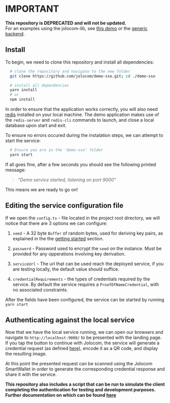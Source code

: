 IMPORTANT
==========
**This repository is DEPRECATED and will not be updated.**  
For an examples using the jolocom-lib, see [this demo](https://gitlab.com/jolocom/municipal-service) or the [generic backend](https://github.com/jolocom/generic-backend).

Install
----------------------------------------

To begin, we need to clone this repository and install all dependencies:

``` bash
  # clone the repository and navigate to the new folder
  git clone https://github.com/jolocom/demo-sso.git; cd ./demo-sso

  # install all dependencies
  yarn install
  # or
  npm install
```

In order to ensure that the application works correctly, you will also need [redis](https://redis.io/topics/quickstart>) installed on your local machine. The demo application makes use of the ``redis-server`` and ``redis-cli`` commands to launch, and close a local database upon start and exit.

To ensure no errors occured during the instalation steps, we can attempt to start the service:

```bash
  # Ensure you are in the 'demo-sso' folder
  yarn start
```

If all goes fine, after a few seconds you should see the following printed message: 

>*"Demo service started, listening on port 9000"*

This means we are ready to go on!

Editing the service configuration file
----------------------------------------

If we open the ``config.ts`` - file located in the project root directory, we will notice that there are 3 options we can configure:

1. ``seed`` - A 32 byte ``Buffer`` of random bytes, used for deriving key pairs, as explained in the the [getting started](https://jolocom-lib.readthedocs.io/en/latest/gettingStarted.html#how-to-create-a-self-sovereign-identity) section.

2. ``password`` - Password used to encrypt the ``seed`` on the instance. Must be provided for any opperations involving key derivation.
3. ``serviceUrl`` - The url that can be used reach the deployed service, if you are testing locally, the default value should suffice.

3. ``credentialRequirements`` - the types of credentials required by the service. By default the service requires a ``ProofOfNameCredential``, with no associated constraints.

After the fields have been configured, the service can be started by running ``yarn start``

Authenticating against the local service
----------------------------------------

Now that we have the local service running, we can open our browsers and navigate to ``http://localhost:9000/`` to be presented with the landing page.
If you tap the button to continue with Jolocom, the service will generate a credential request (as defined [here](https://jolocom-lib.readthedocs.io/en/latest/interactionFlows.html)), encode it as a QR code, and display the resulting image.

At this point the presented request can be scanned using the Jolocom SmartWallet in order to generate the corresponding credential response and share it with the service.

<b>This repository also includes a script that can be run to simulate the client completing the authentication for testing and development purposes. Further documentation on which can be found [here](https://github.com/jolocom/demo-sso/tree/master/scripts)</b>